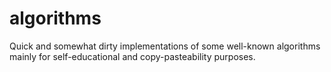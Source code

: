 algorithms
==========

Quick and somewhat dirty implementations of some well-known algorithms
mainly for self-educational and copy-pasteability purposes.
